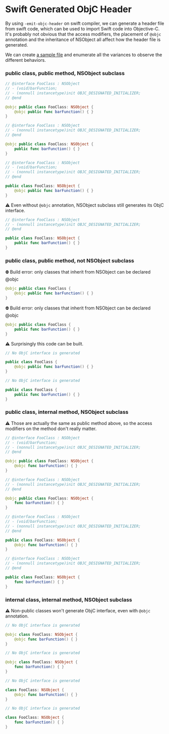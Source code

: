 # Swift Generated ObjC Header

By using `-emit-objc-header` on swift compiler, we can generate a header file from swift code, which can be used to import Swift code into Objective-C. It's probably not obvious that the access modifiers, the placement of `@objc` annotation and the inheritance of NSObject all affect how the header file is generated.

We can create [a sample file](FooClass.swift) and enumerate all the variances to observe the different behaviors.

### public class, public method, NSObject subclass

``` swift
// @interface FooClass : NSObject
// - (void)barFunction;
// - (nonnull instancetype)init OBJC_DESIGNATED_INITIALIZER;
// @end

@objc public class FooClass: NSObject {
    @objc public func barFunction() { }
}
```

``` swift
// @interface FooClass : NSObject
// - (nonnull instancetype)init OBJC_DESIGNATED_INITIALIZER;
// @end

@objc public class FooClass: NSObject {
    public func barFunction() { }
}
```

``` swift
// @interface FooClass : NSObject
// - (void)barFunction;
// - (nonnull instancetype)init OBJC_DESIGNATED_INITIALIZER;
// @end

public class FooClass: NSObject {
    @objc public func barFunction() { }
}
```

⚠️ Even without `@objc` annotation, NSObject subclass still generates its ObjC interface.
``` swift
// @interface FooClass : NSObject
// - (nonnull instancetype)init OBJC_DESIGNATED_INITIALIZER;
// @end

public class FooClass: NSObject {
    public func barFunction() { }
}
```

### public class, public method, not NSObject subclass

⛔️ Build error: only classes that inherit from NSObject can be declared @objc
``` swift
@objc public class FooClass {
    @objc public func barFunction() { }
}
```

⛔️ Build error: only classes that inherit from NSObject can be declared @objc
``` swift
@objc public class FooClass {
    public func barFunction() { }
}
```

⚠️ Surprisingly this code can be built.
``` swift
// No ObjC interface is generated

public class FooClass {
    @objc public func barFunction() { }
}
```

``` swift
// No ObjC interface is generated

public class FooClass {
    public func barFunction() { }
}
```

### public class, internal method, NSObject subclass

⚠️ Those are actually the same as public method above, so the access modifiers on the method don't really matter.

``` swift
// @interface FooClass : NSObject
// - (void)barFunction;
// - (nonnull instancetype)init OBJC_DESIGNATED_INITIALIZER;
// @end

@objc public class FooClass: NSObject {
    @objc func barFunction() { }
}
```

``` swift
// @interface FooClass : NSObject
// - (nonnull instancetype)init OBJC_DESIGNATED_INITIALIZER;
// @end

@objc public class FooClass: NSObject {
    func barFunction() { }
}
```

``` swift
// @interface FooClass : NSObject
// - (void)barFunction;
// - (nonnull instancetype)init OBJC_DESIGNATED_INITIALIZER;
// @end

public class FooClass: NSObject {
    @objc func barFunction() { }
}
```

``` swift
// @interface FooClass : NSObject
// - (nonnull instancetype)init OBJC_DESIGNATED_INITIALIZER;
// @end

public class FooClass: NSObject {
    func barFunction() { }
}
```

### internal class, internal method, NSObject subclass
⚠️ Non-public classes won't generate ObjC interface, even with `@objc` annotation.
``` swift
// No ObjC interface is generated

@objc class FooClass: NSObject {
    @objc func barFunction() { }
}
```

``` swift
// No ObjC interface is generated

@objc class FooClass: NSObject {
    func barFunction() { }
}
```

``` swift
// No ObjC interface is generated

class FooClass: NSObject {
    @objc func barFunction() { }
}
```

``` swift
// No ObjC interface is generated

class FooClass: NSObject {
    func barFunction() { }
}
```
